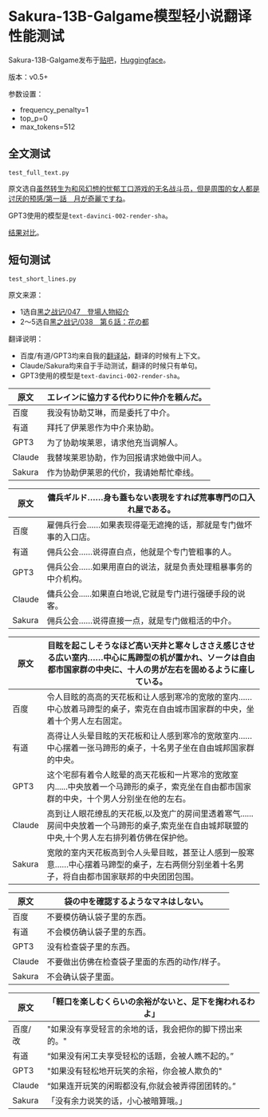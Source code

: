 # Sakura-13B-Galgame模型轻小说翻译性能测试

Sakura-13B-Galgame发布于[贴吧](https://tieba.baidu.com/p/8612129239)，[Huggingface](https://huggingface.co/sakuraumi/Sakura-13B-Galgame)。

版本：v0.5+

参数设置：

- frequency_penalty=1
- top_p=0
- max_tokens=512



## 全文测试

`test_full_text.py`

原文选自[虽然转生为和风幻想的忧郁工口游戏的无名战斗员，但是周围的女人都是讨厌的预感/第一話　月が奇麗ですね](https://books.fishhawk.top/novel/hameln/232822/3)。

GPT3使用的模型是`text-davinci-002-render-sha`。

[结果对比](https://github.com/FishHawk/sakura-test/blob/main/text.sa-packed)。



## 短句测试

`test_short_lines.py`

原文来源：

- 1选自[黑之战记/047　登場人物紹介](https://novelup.plus/story/206612087/107560602)
- 2～5选自[黑之战记/038　第６話：花の都](https://books.fishhawk.top/novel/novelup/206612087/151713139)

翻译说明：

- 百度/有道/GPT3均来自我的[翻译站](https://books.fishhawk.top)，翻译的时候有上下文。
- Claude/Sakura均来自于手动测试，翻译的时候只有单句。
- GPT3使用的模型是`text-davinci-002-render-sha`。

| 原文   | エレインに協力する代わりに仲介を頼んだ。 |
| ------ | ---------------------------------------- |
| 百度   | 我没有协助艾琳，而是委托了中介。         |
| 有道   | 拜托了伊莱恩作为中介来协助。             |
| GPT3   | 为了协助埃莱恩，请求他充当调解人。       |
| Claude | 我替埃莱恩协助，作为回报请求她做中间人。 |
| Sakura | 作为协助伊莱恩的代价，我请她帮忙牵线。   |


| 原文           | 傭兵ギルド……身も蓋もない表現をすれば荒事専門の口入れ屋である。 |
| -------------- | ------------------------------------------------------------ |
| 百度           | 雇佣兵行会……如果表现得毫无遮掩的话，那就是专门做坏事的入口店。 |
| 有道           | 佣兵公会……说得直白点，他就是个专门管粗事的人。               |
| GPT3           | 佣兵公会……如果用直白的说法，就是负责处理粗暴事务的中介机构。 |
| Claude         | 傭兵公会......如果直白地说,它就是专门进行强硬手段的说客。    |
| Sakura         | 佣兵公会……说得直接一点，就是专门做粗活的中介。 |


| 原文   | 目眩を起こしそうなほど高い天井と寒々しささえ感じさせる広い室内……中心に馬蹄型の机が置かれ、ソークは自由都市国家群の中央に、十人の男が左右を固めるように座している。 |
| ------ | ------------------------------------------------------------ |
| 百度   | 令人目眩的高高的天花板和让人感到寒冷的宽敞的室内……中心放着马蹄型的桌子，索克在自由城市国家群的中央，坐着十个男人左右固定。 |
| 有道   | 高得让人头晕目眩的天花板和让人感到寒冷的宽敞室内……中心摆着一张马蹄形的桌子，十名男子坐在自由城邦国家群的中央。 |
| GPT3   | 这个宅邸有着令人眩晕的高天花板和一片寒冷的宽敞室内......中央放着一个马蹄形的桌子，索克坐在自由都市国家群的中央，十个男人分别坐在他的左右。 |
| Claude | 高到让人眼花缭乱的天花板,以及宽广的房间里透着寒气......房间中央放着一个马蹄形的桌子,索克坐在自由城邦联盟的中央,十个男人左右排列着仿佛在保护他。 |
| Sakura | 宽敞的室内天花板高到令人头晕目眩，甚至让人感到一股寒意……中心摆着马蹄型的桌子，左右两侧分别坐着十名男子，将自由都市国家联邦的中央团团包围。 |

| 原文   | 袋の中を確認するようなマネはしない。          |
| ------ | --------------------------------------------- |
| 百度   | 不要模仿确认袋子里的东西。                    |
| 有道   | 不会模仿确认袋子里的东西。                    |
| GPT3   | 没有检查袋子里的东西。                        |
| Claude | 不要做出仿佛在检查袋子里面的东西的动作/样子。 |
| Sakura | 不会确认袋子里面。                            |

| 原文    | 「軽口を楽しむくらいの余裕がないと、足下を掬われるわよ」 |
| ------- | -------------------------------------------------------- |
| 百度/改 | "如果没有享受轻言的余地的话，我会把你的脚下捞出来的。"   |
| 有道    | “如果没有闲工夫享受轻松的话题，会被人瞧不起的。”         |
| GPT3    | "如果没有轻松地开玩笑的余裕，你会被人欺负的"             |
| Claude  | “如果连开玩笑的闲暇都没有,你就会被弄得团团转的。”        |
| Sakura  | 「没有余力说笑的话，小心被暗算哦。」                     |

